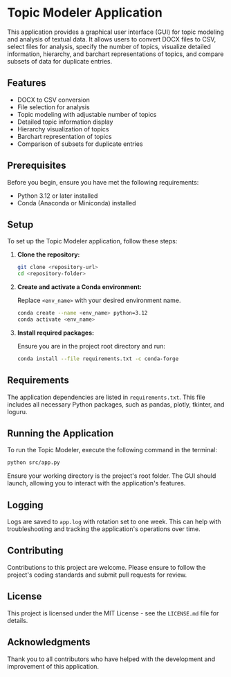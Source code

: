 # Topic Modeler Application

This application provides a graphical user interface (GUI) for topic modeling and analysis of textual data. It allows users to convert DOCX files to CSV, select files for analysis, specify the number of topics, visualize detailed information, hierarchy, and barchart representations of topics, and compare subsets of data for duplicate entries.

## Features

- DOCX to CSV conversion
- File selection for analysis
- Topic modeling with adjustable number of topics
- Detailed topic information display
- Hierarchy visualization of topics
- Barchart representation of topics
- Comparison of subsets for duplicate entries

## Prerequisites

Before you begin, ensure you have met the following requirements:

- Python 3.12 or later installed
- Conda (Anaconda or Miniconda) installed

## Setup

To set up the Topic Modeler application, follow these steps:

1. **Clone the repository:**

    ```bash
    git clone <repository-url>
    cd <repository-folder>
    ```

2. **Create and activate a Conda environment:**

    Replace `<env_name>` with your desired environment name.

    ```bash
    conda create --name <env_name> python=3.12
    conda activate <env_name>
    ```

3. **Install required packages:**

    Ensure you are in the project root directory and run:

    ```bash
    conda install --file requirements.txt -c conda-forge
    ```

## Requirements

The application dependencies are listed in `requirements.txt`. This file includes all necessary Python packages, such as pandas, plotly, tkinter, and loguru.

## Running the Application

To run the Topic Modeler, execute the following command in the terminal:

```bash
python src/app.py
```

Ensure your working directory is the project's root folder. The GUI should launch, allowing you to interact with the application's features.

## Logging

Logs are saved to `app.log` with rotation set to one week. This can help with troubleshooting and tracking the application's operations over time.

## Contributing

Contributions to this project are welcome. Please ensure to follow the project's coding standards and submit pull requests for review.

## License

This project is licensed under the MIT License - see the `LICENSE.md` file for details.

## Acknowledgments

Thank you to all contributors who have helped with the development and improvement of this application.
